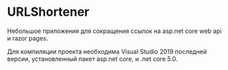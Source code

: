 # URLShortener
Небольшое приложения для сокращения ссылок на asp.net core web api и razor pages.

Для компиляции проекта необходима Visual Studio 2019 последней версии, установленный пакет asp.net core, и .net core 5.0.
